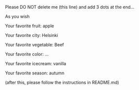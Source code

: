 Please DO NOT delete me (this line) and add 3 dots at the end...

As you wish


Your favorite fruit: apple

Your favorite city: Helsinki 

Your favorite vegetable: Beef

Your favorite color: ...

Your favorite icecream: vanilla

Your favorite season: autumn


(after this, please follow the instructions in README.md)


